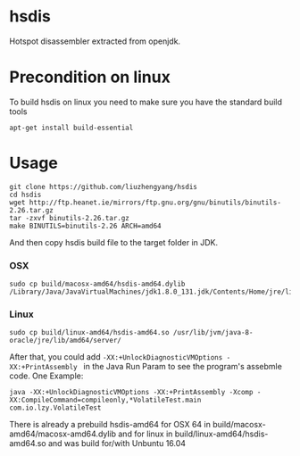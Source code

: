 # hsdis
Hotspot disassembler extracted from openjdk.

# Precondition on linux
To build hsdis on linux you need to make sure you have the standard build tools
```
apt-get install build-essential
```

# Usage
```
git clone https://github.com/liuzhengyang/hsdis
cd hsdis
wget http://ftp.heanet.ie/mirrors/ftp.gnu.org/gnu/binutils/binutils-2.26.tar.gz
tar -zxvf binutils-2.26.tar.gz
make BINUTILS=binutils-2.26 ARCH=amd64
```
And then copy hsdis build file to the target folder in JDK.

### OSX
```
sudo cp build/macosx-amd64/hsdis-amd64.dylib /Library/Java/JavaVirtualMachines/jdk1.8.0_131.jdk/Contents/Home/jre/lib/server/
```
### Linux
```
sudo cp build/linux-amd64/hsdis-amd64.so /usr/lib/jvm/java-8-oracle/jre/lib/amd64/server/
```

After that, you could add `-XX:+UnlockDiagnosticVMOptions -XX:+PrintAssembly ` in the Java Run Param to see the program's assebmle code.
One Example:
```
java -XX:+UnlockDiagnosticVMOptions -XX:+PrintAssembly -Xcomp -XX:CompileCommand=compileonly,*VolatileTest.main com.io.lzy.VolatileTest

```

There is already a prebuild hsdis-amd64 for OSX 64 in build/macosx-amd64/macosx-amd64.dylib and for linux in build/linux-amd64/hsdis-amd64.so and was build for/with Unbuntu 16.04
